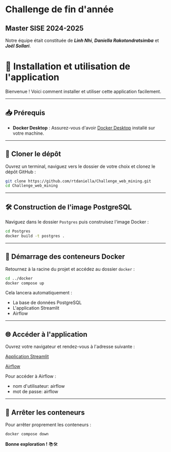 # Challenge de fin d'année
## Master SISE 2024-2025

Notre équipe était constituée de **_Linh Nhi_**, **_Daniella Rakotondratsimba_** et **_Joël Sollari_**.


# 🚀 Installation et utilisation de l'application

Bienvenue ! Voici comment installer et utiliser cette application facilement.

---

## 📥 Prérequis

- **Docker Desktop** : Assurez-vous d'avoir [Docker Desktop](https://www.docker.com/products/docker-desktop/) installé sur votre machine.

---

## 📂 Cloner le dépôt

Ouvrez un terminal, naviguez vers le dossier de votre choix et clonez le dépôt GitHub :

```bash
git clone https://github.com/rtdaniella/Challenge_web_mining.git
cd Challenge_web_mining
```

---

## 🛠️ Construction de l'image PostgreSQL

Naviguez dans le dossier `Postgres` puis construisez l'image Docker :

```bash
cd Postgres
docker build -t postgres .
```

---

## 📂 Démarrage des conteneurs Docker

Retournez à la racine du projet et accédez au dossier `docker` :

```bash
cd ../docker
docker compose up
```

Cela lancera automatiquement :
- La base de données PostgreSQL
- L'application Streamlit
- Airflow

---

## 🌐 Accéder à l'application

Ouvrez votre navigateur et rendez-vous à l'adresse suivante :

[Application Streamlit](http://localhost:8501)

[Airflow](http://localhost:8080)

Pour accéder à Airflow :
- nom d'utilisateur: airflow
- mot de passe: airflow
---

## 🔄 Arrêter les conteneurs

Pour arrêter proprement les conteneurs :

```bash
docker compose down
```

**Bonne exploration !** 📚🛠️

